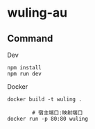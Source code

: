 # wuling-au

## Command

Dev
```shell
npm install
npm run dev
```

Docker
```shell
docker build -t wuling .
```
```shell
        # 宿主端口:映射端口
docker run -p 80:80 wuling
```